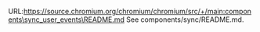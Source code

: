 URL:https://source.chromium.org/chromium/chromium/src/+/main:components\sync_user_events\README.md
See components/sync/README.md.
